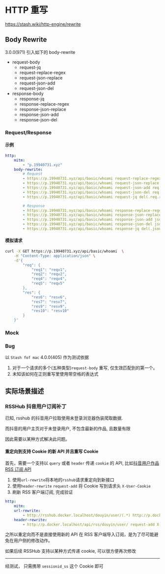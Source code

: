 # HTTP 重写

<https://stash.wiki/http-engine/rewrite>

## Body Rewrite

3.0.0(971) 引入如下的 body-rewrite

- request-body
    - request-jq
    - request-replace-regex
    - request-json-replace
    - request-json-add
    - request-json-del
- response-body
    - response-jq
    - response-replace-regex
    - response-json-replace
    - response-json-add
    - response-json-del

### Request/Response

#### 示例

```yaml
http:
    mitm:
        - "p.19940731.xyz"
    body-rewrite:
        # Request
        - https://p.19940731.xyz/api/basic/whoami request-replace-regex reqv1 request-replace-regex
        - https://p.19940731.xyz/api/basic/whoami request-json-replace req.req2 "request-json-replace"
        - https://p.19940731.xyz/api/basic/whoami request-json-add req.req3 "request-json-add"
        - https://p.19940731.xyz/api/basic/whoami request-json-del req.req4
        - https://p.19940731.xyz/api/basic/whoami request-jq del(.req.req5)

        # Response
        - https://p.19940731.xyz/api/basic/whoami response-replace-regex resv6 response-replace-regex
        - https://p.19940731.xyz/api/basic/whoami response-json-replace json.res.res7 "response-json-replace"
        - https://p.19940731.xyz/api/basic/whoami response-json-add json.res.res8 "response-json-add"
        - https://p.19940731.xyz/api/basic/whoami response-json-del json.res.res9
        - https://p.19940731.xyz/api/basic/whoami response-jq del(.json.res.res10)
```

#### 模拟请求

```bash
curl -X GET https://p.19940731.xyz/api/basic/whoami  \
    -H "Content-Type: application/json" \
    -d'{
        "req": {
            "req1": "reqv1",
            "req2": "reqv2",
            "req4": "reqv4",
            "req5": "reqv5"
        },
        "res": {
            "res6": "resv6",
            "res7": "resv7",
            "res9": "resv9",
            "res10": "resv10"        
        }
    }'
```

### Mock

### Bug

以 `Stash fof mac` 4.0.0(405) 作为测试依据

1. 对于一个请求的多个(五种类型)`request-body` 重写, 仅生效匹配到的第一个。
2. 未知该如何在正则重写里使用带空格的表达式

## 实际场景描述

### RSSHub 抖音用户订阅补丁

已知, rsshub 的抖音用户拉取使用未登录浏览器伪装爬取数据.

而抖音的用户主页对于未登录用户, 不包含最新的作品, 且数量有限

因此需要以某种方式解决此问题。

#### 重定向到支持 Cookie 的新 API 并且重写 Cookie

首先，需要一个支持以 `query` 或者 `header` 传递 `cookie` 的 API, 比如[抖音用户作品 RSS 订阅 API](https://p.19940731.xyz/redoc#tag/RSS/operation/user_api_rss_douyin_user__username__get)

1. 使用`url-rewrite`将本地的`rsshub`请求重定向到新接口
2. 使用`header-rewrite` `request-add` 将 Cookie 写到请求头 `X-User-Cookie`
3. 刷新 RSS 客户端订阅, 完成验证

```yaml
http:
    mitm:
    url-rewrite:
        - http://rsshub.docker.localhost/douyin/user/(.*) http://p.docker.localhost/api/rss/douyin/user/$1 307
    header-rewrite:
        - http://p.docker.localhost/api/rss/douyin/user/ request-add X-User-Cookie Cookies
```

之所以重定向而不是直接使用新的 API 在 RSS 客户端导入订阅，是为了尽可能避免在用户侧的修改动作。

如果后续 RSSHub 支持以某种方式传递 cookie, 可以很方便再次修改

---

经测试， 只需携带 `sessionid_ss` 这个 Cookie 即可
